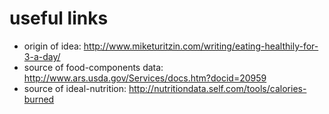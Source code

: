 # useful links

- origin of idea: http://www.miketuritzin.com/writing/eating-healthily-for-3-a-day/
- source of food-components data: http://www.ars.usda.gov/Services/docs.htm?docid=20959
- source of ideal-nutrition: http://nutritiondata.self.com/tools/calories-burned
